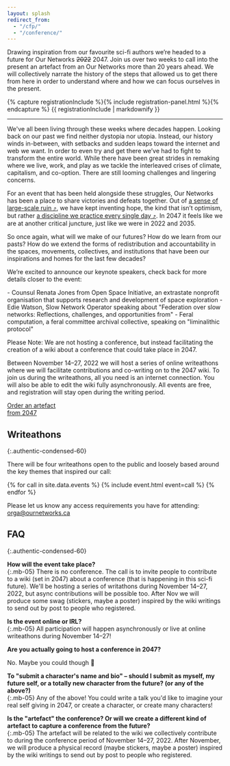 ```yaml
---
layout: splash
redirect_from:
  - "/cfp/"
  - "/conference/"
---
```


Drawing inspiration from our favourite sci-fi authors we’re headed to a future for Our Networks ~~2022~~ 2047. Join us over two weeks to call into the present an artefact from an Our Networks more than 20 years ahead. We will collectively narrate the history of the steps that allowed us to get there from here in order to understand where and how we can focus ourselves in the present.

<div class="content-2047 bg-accent round p-2047 mb-1 mono" markdown="1">
  <div class="content-2047-inner" markdown="1">
    {% capture registrationInclude %}{% include registration-panel.html %}{% endcapture %}
  {{ registrationInclude | markdownify }}

  ---

We've all been living through these weeks where decades happen. Looking back on our past we find neither dystopia nor utopia. Instead, our history winds in-between, with setbacks and sudden leaps toward the internet and web we want. In order to even try and get there we’ve had to fight to transform the entire world. While there have been great strides in remaking where we live, work, and play as we tackle the interleaved crises of climate, capitalism, and co-option. There are still looming challenges and lingering concerns. 

For an event that has been held alongside these struggles, Our Networks has been a place to share victories and defeats together. Out of [a sense of large-scale ruin &#10548;](https://en.wikipedia.org/wiki/White_Noise_(novel)), we have kept inventing hope, the kind that isn’t optimism, but rather [a discipline we practice every single day &#10548;](https://towardfreedom.org/story/archives/activism/hope-is-a-discipline/). In 2047 it feels like we are at another critical juncture, just like we were in 2022 and 2035.

So once again, what will we make of our futures? How do we learn from our pasts? How do we extend the forms of redistribution and accountability in the spaces, movements, collectives, and institutions that have been our inspirations and homes for the last few decades?

We’re excited to announce our keynote speakers, check back for more details closer to the event:
<div markdown="1">
- Counsul Renata Jones from Open Space Initiative, an extrastate nonprofit organisation that supports research and development of space exploration
- Edie Watson, Slow Network Operator speaking about "Federation over slow networks: Reflections, challenges, and opportunities from"
- Feral computation, a feral committee archival collective, speaking on "liminalithic protocol"
</div>

  </div>

</div>

Please Note: We are not hosting a conference, but instead facilitating the creation of a wiki about a conference that could take place in 2047. 

Between November 14–27, 2022 we will host a series of online writeathons where we will facilitate contributions and co-writing on to the 2047 wiki. To join us during the writeathons, all you need is an internet connection. You will also be able to edit the wiki fully asynchronously. All events are free, and registration will stay open during the writing period.

<a href="https://mailer.ournetworks.ca/" class="button primary square fs-small" target="_blank" rel="noopener">Order an artefact<br /> from 2047</a  >

## Writeathons
{:.authentic-condensed-60}

There will be four writeathons open to the public and loosely based around the key themes that inspired our call:

{% for call in site.data.events %}
{% include event.html event=call %}
{% endfor %} 

Please let us know any access requirements you have for attending: orga@ournetworks.ca

## FAQ
{:.authentic-condensed-60}

**How will the event take place?**  
{:.mb-05}
There is no conference. The call is to invite people to contribute to a wiki (set in 2047) about a conference (that is happening in this sci-fi future). We'll be hosting a series of writathons during November 14–27, 2022, but async contributions will be possible too. After Nov we will produce some swag (stickers, maybe a poster) inspired by the wiki writings to send out by post to people who registered.

**Is the event online or IRL?**  
{:.mb-05}
All participation will happen asynchronously or live at online writeathons during November 14–27!

**Are you actually going to host a conference in 2047?**  

No. Maybe you could though 🌠

**To "submit a character's name and bio" – should I submit as myself, my future self, or a totally new character from the future? (or any of the above?)**  
{:.mb-05}
Any of the above! You could write a talk you'd like to imagine your real self giving in 2047, or create a character, or create many characters!

**Is the "artefact" the conference? Or will we create a different kind of artefact to capture a conference from the future?**  
{:.mb-05}
The artefact will be related to the wiki we collectively contribute to during the conference period of November 14–27, 2022. After November, we will produce a physical record (maybe stickers, maybe a poster) inspired by the wiki writings to send out by post to people who registered.

